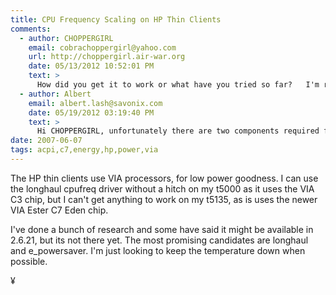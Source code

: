 ```yaml
---
title: CPU Frequency Scaling on HP Thin Clients
comments:
  - author: CHOPPERGIRL
    email: cobrachoppergirl@yahoo.com
    url: http://choppergirl.air-war.org
    date: 05/13/2012 10:52:01 PM
    text: >
      How did you get it to work or what have you tried so far?   I'm running Tiny Core Linux ( Micro Core actually) off a 64gb USB-HDD drive...  on a 5135... as an apache and samba server... and I can't get cpu scaling to work.  It won't recognize the longhaul or acpi driver.  It stays at 400mghz all the time according to cpufreq-info<br/><br/>I installed cpufreq.tsz and cpufreq-utils.tsz with appbrowser (ab) and tried to set them to use various power plans... and tried the different drivers..  intel/amd even... it won't install longhaul or the fall back acpi driver...<br/><br/>The wiki on the 5135 states the Eden 400 mghz can do it (acpi / cpu scaling), and has 8 power states, but so far it won't load the driver for it.<br/><br/><a href="http://en.wikipedia.org/wiki/List_of_VIA_Eden_microprocessors" rel="nofollow">http://en.wikipedia.org/wiki/List_of_VIA_Eden_microprocessors</a><br/><br/>The thing kind of cooks even with all the side panels off, but I guess its alright.  Still would be nice if I could keep it cool as a cucumber, because I only need really 20%-25 of the CPU horsepower... or to set it at 80 mghz or 100 mghz, instead of 400...<br/><br/>With apache, samba, and telnetd running on it, it uses about 64 or so mbs of RAM... of a total of 108... the micro core linux supposedly only using 8mb of that.<br/><br/>Email if you ever play around with it again and find a solution or make any progress...<br/>
  - author: Albert
    email: albert.lash@savonix.com
    date: 05/19/2012 03:19:40 PM
    text: >
      Hi CHOPPERGIRL, unfortunately there are two components required for cpu scaling to work, the CPU has to support it, and the BIOS has to support it. Check your BIOS options, if you can turn it on, sweet, if not, even if the CPU supports it, AFAIK if will be impossible to activate it.
date: 2007-06-07
tags: acpi,c7,energy,hp,power,via
---
```

The HP thin clients use VIA processors, for low power goodness. I can use the longhaul cpufreq driver without a hitch on my t5000 as it uses the VIA C3 chip, but I can't get anything to work on my t5135, as is uses the newer VIA Ester C7 Eden chip.

I've done a bunch of research and some have said it might be available in 2.6.21, but its not there yet. The most promising candidates are longhaul and e_powersaver. I'm just looking to keep the temperature down when possible.

¥

